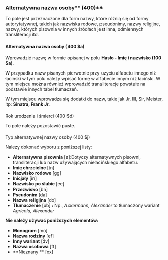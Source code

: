 ### Alternatywna nazwa osoby** (400)**

To pole jest przeznaczone dla form nazwy, które różnią się od formy autorytatywnej, takich jak nazwiska rodowe, pseudonimy, nazwy religijne, nazwy, których pisownia w innych źródłach jest inna, odmiennych transliteracji itd.

#### Alternatywna nazwa osoby (400 $a)

Wprowadzić nazwę w formie opisanej w polu **Hasło - Imię i nazwisko (100 $a)**.

W przypadku nazw pisanych pierwotnie przy użyciu alfabetu innego niż łaciński w tym polu należy wpisać formę w alfabecie innym niż łaciński. W tym miejscu można również wprowadzić transliteracje powstałe na podstawie innych tabel tłumaczeń.  

W tym miejscu wprowadza się dodatki do nazw, takie jak Jr, III, Sir, Meister, itp: **Sinatra, Frank Jr.**

####   
Rok urodzenia i śmierci (400 $d)

To pole należy pozostawić puste.

####   
Typ alternatywnej nazwy osoby (400 $j)

Należy dokonać wyboru z poniższej listy:

- **Alternatywna pisownia** [z]:Dotyczy alternatywnych pisowni, transliteracji lub nazw używających niełacińskiego alfabetu.  
- **Imię chrzcielne** [tn]
- **Nazwisko rodowe** [gg]
- **Inicjały** [in]
- **Nazwisko po ślubie** [ee]
- **Przezwisko** [bn]
- **Pseudonim** [da]
- **Nazwa religijna** [do]
- **Tłumaczenie** [ub] **:** Np., _Ackermann, Alexander_ to tłumaczony wariant _Agricola, Alexander_

**Nie należy używać poniższych elementów:**

- **Monogram** [mo]
- **Nazwa rodziny**  [ef]
- **Inny wariant** [dv]
- **Nazwa osobowa** [ff]
- **Nieznany ** [xx]